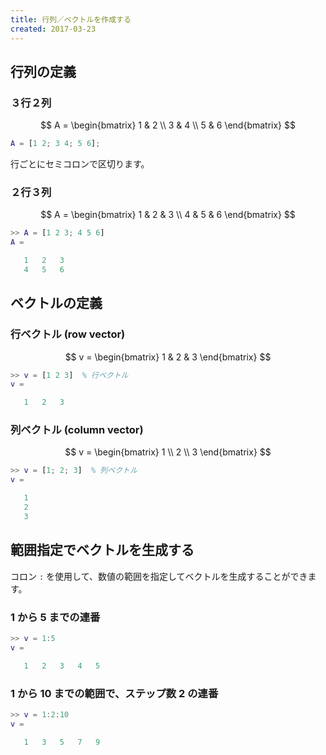 ```yaml
---
title: 行列／ベクトルを作成する
created: 2017-03-23
---
```


行列の定義
----

### ３行２列

$$
  A = \begin{bmatrix}
    1 & 2 \\
    3 & 4 \\
    5 & 6
  \end{bmatrix}
$$

~~~ matlab
A = [1 2; 3 4; 5 6];
~~~

行ごとにセミコロンで区切ります。

### ２行３列

$$
  A = \begin{bmatrix}
    1 & 2 & 3 \\
    4 & 5 & 6
  \end{bmatrix}
$$

~~~ matlab
>> A = [1 2 3; 4 5 6]
A =

   1   2   3
   4   5   6
~~~


ベクトルの定義
----

### 行ベクトル (row vector)

$$
  v = \begin{bmatrix} 1 & 2 & 3 \end{bmatrix}
$$

~~~ matlab
>> v = [1 2 3]  % 行ベクトル
v =

   1   2   3
~~~

### 列ベクトル (column vector)

$$
  v = \begin{bmatrix} 1 \\ 2 \\ 3 \end{bmatrix}
$$

~~~ matlab
>> v = [1; 2; 3]  % 列ベクトル
v =

   1
   2
   3
~~~

範囲指定でベクトルを生成する
----

コロン `:` を使用して、数値の範囲を指定してベクトルを生成することができます。

### 1 から 5 までの連番

~~~ matlab
>> v = 1:5
v =

   1   2   3   4   5
~~~

### 1 から 10 までの範囲で、ステップ数 2 の連番

~~~ matlab
>> v = 1:2:10
v =

   1   3   5   7   9
~~~

